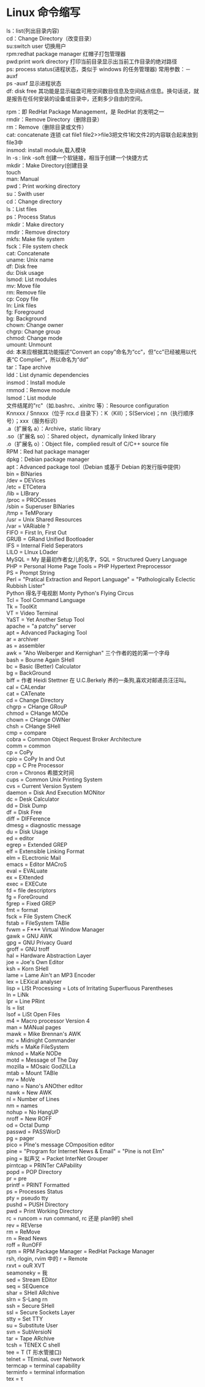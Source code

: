 # Linux 命令缩写

ls：list(列出目录内容)   
cd：Change Directory（改变目录）    
su:switch user 切换用户    
rpm:redhat package manager 红帽子打包管理器    
pwd:print work directory 打印当前目录显示出当前工作目录的绝对路径    
ps: process status(进程状态，类似于 windows 的任务管理器) 常用参数：－auxf    
ps -auxf 显示进程状态    
df: disk free 其功能是显示磁盘可用空间数目信息及空间结点信息。换句话说，就是报告在任何安装的设备或目录中，还剩多少自由的空间。      

rpm：即 RedHat Package Management，是 RedHat 的发明之一    
rmdir：Remove Directory（删除目录）    
rm：Remove（删除目录或文件）     
cat: concatenate 连锁 cat file1 file2>>file3把文件1和文件2的内容联合起来放到 file3中    
insmod: install module,载入模块     
ln -s : link -soft 创建一个软链接，相当于创建一个快捷方式     
mkdir：Make Directory(创建目录      
touch     
man: Manual     
pwd：Print working directory   
su：Swith user  
cd：Change directory  
ls：List files  
ps：Process Status  
mkdir：Make directory  
rmdir：Remove directory  
mkfs: Make file system  
fsck：File system check  
cat: Concatenate  
uname: Unix name  
df: Disk free  
du: Disk usage  
lsmod: List modules  
mv: Move file  
rm: Remove file  
cp: Copy file  
ln: Link files  
fg: Foreground  
bg: Background  
chown: Change owner  
chgrp: Change group  
chmod: Change mode  
umount: Unmount  
dd: 本来应根据其功能描述“Convert an copy”命名为“cc”，但“cc”已经被用以代表“C   Complier”，所以命名为“dd”  
tar：Tape archive  
ldd：List dynamic dependencies  
insmod：Install module  
rmmod：Remove module  
lsmod：List module  
文件结尾的"rc"（如.bashrc、.xinitrc 等）：Resource configuration  
Knnxxx / Snnxxx（位于 rcx.d 目录下）：K（Kill）；S(Service)；nn（执行顺序号）；xxx（服务标识）  
.a（扩展名 a）：Archive，static library  
.so（扩展名 so）：Shared object，dynamically linked library  
.o（扩展名 o）：Object file，complied result of C/C++ source file  
RPM：Red hat package manager  
dpkg：Debian package manager  
apt：Advanced package tool（Debian 或基于 Debian 的发行版中提供）  
bin = BINaries  
/dev = DEVices  
/etc = ETCetera  
/lib = LIBrary  
/proc = PROCesses  
/sbin = Superuser BINaries  
/tmp = TeMPorary  
/usr = Unix Shared Resources  
/var = VARiable ?  
FIFO = First In, First Out  
GRUB = GRand Unified Bootloader  
IFS = Internal Field Seperators  
LILO = LInux LOader  
MySQL = My 是最初作者女儿的名字，SQL = Structured Query Language  
PHP = Personal Home Page Tools = PHP Hypertext Preprocessor  
PS = Prompt String  
Perl = "Pratical Extraction and Report Language" = "Pathologically Eclectic   Rubbish Lister"  
Python 得名于电视剧 Monty Python's Flying Circus  
Tcl = Tool Command Language  
Tk = ToolKit  
VT = Video Terminal  
YaST = Yet Another Setup Tool  
apache = "a patchy" server  
apt = Advanced Packaging Tool  
ar = archiver  
as = assembler  
awk = "Aho Weiberger and Kernighan" 三个作者的姓的第一个字母  
bash = Bourne Again SHell  
bc = Basic (Better) Calculator  
bg = BackGround  
biff = 作者 Heidi Stettner 在 U.C.Berkely 养的一条狗,喜欢对邮递员汪汪叫。  
cal = CALendar  
cat = CATenate  
cd = Change Directory  
chgrp = CHange GRouP  
chmod = CHange MODe  
chown = CHange OWNer  
chsh = CHange SHell  
cmp = compare  
cobra = Common Object Request Broker Architecture  
comm = common  
cp = CoPy  
cpio = CoPy In and Out  
cpp = C Pre Processor  
cron = Chronos 希腊文时间  
cups = Common Unix Printing System  
cvs = Current Version System  
daemon = Disk And Execution MONitor  
dc = Desk Calculator  
dd = Disk Dump  
df = Disk Free  
diff = DIFFerence  
dmesg = diagnostic message  
du = Disk Usage  
ed = editor  
egrep = Extended GREP  
elf = Extensible Linking Format  
elm = ELectronic Mail  
emacs = Editor MACroS  
eval = EVALuate  
ex = EXtended  
exec = EXECute  
fd = file descriptors  
fg = ForeGround  
fgrep = Fixed GREP  
fmt = format  
fsck = File System ChecK  
fstab = FileSystem TABle  
fvwm = F*** Virtual Window Manager  
gawk = GNU AWK  
gpg = GNU Privacy Guard  
groff = GNU troff  
hal = Hardware Abstraction Layer  
joe = Joe's Own Editor  
ksh = Korn SHell  
lame = Lame Ain't an MP3 Encoder  
lex = LEXical analyser  
lisp = LISt Processing = Lots of Irritating Superfluous Parentheses  
ln = LiNk  
lpr = Line PRint  
ls = list  
lsof = LiSt Open Files  
m4 = Macro processor Version 4  
man = MANual pages  
mawk = Mike Brennan's AWK  
mc = Midnight Commander  
mkfs = MaKe FileSystem  
mknod = MaKe NODe  
motd = Message of The Day  
mozilla = MOsaic GodZILLa  
mtab = Mount TABle  
mv = MoVe  
nano = Nano's ANOther editor   
nawk = New AWK   
nl = Number of Lines       
nm = names        
nohup = No HangUP           
nroff = New ROFF            
od = Octal Dump          
passwd = PASSWorD             
pg = pager                
pico = PIne's message COmposition editor              
pine = "Program for Internet News & Email" = "Pine is not Elm"        
ping = 拟声又 = Packet InterNet Grouper      
pirntcap = PRINTer CAPability         
popd = POP Directory              
pr = pre         
printf = PRINT Formatted          
ps = Processes Status          
pty = pseudo tty       
pushd = PUSH Directory              
pwd = Print Working Directory        
rc = runcom = run command, rc 还是 plan9的 shell   
rev = REVerse   
rm = ReMove        
rn = Read News        
roff = RunOFF     
rpm = RPM Package Manager = RedHat Package Manager        
rsh, rlogin, rvim 中的 r = Remote        
rxvt = ouR XVT    
seamoneky = 我     
sed = Stream EDitor      
seq = SEQuence       
shar = SHell ARchive        
slrn = S-Lang rn          
ssh = Secure SHell          
ssl = Secure Sockets Layer           
stty = Set TTY          
su = Substitute User           
svn = SubVersioN         
tar = Tape ARchive             
tcsh = TENEX C shell          
tee = T (T 形水管接口)            
telnet = TEminaL over Network            
termcap = terminal capability              
terminfo = terminal information               
tex = τ             